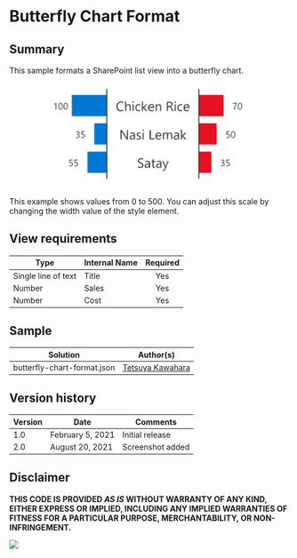 # Butterfly Chart Format

## Summary
This sample formats a SharePoint list view into a butterfly chart.

![screenshot of the sample](./assets/screenshot.png)

This example shows values from 0 to 500. You can adjust this scale by changing the width value of the style element.

## View requirements

|Type                |Internal Name|Required|
|--------------------|-------------|:------:|
|Single line of text |Title        |Yes     |
|Number              |Sales        |Yes     |
|Number              |Cost         |Yes     |

## Sample

Solution                    |Author(s)
----------------------------|---------------------------
butterfly-chart-format.json |[Tetsuya Kawahara](https://twitter.com/techan_k)

## Version history

Version |Date              |Comments
--------|------------------|--------
1.0     |February 5, 2021  |Initial release
2.0     |August 20, 2021  |Screenshot added

## Disclaimer
**THIS CODE IS PROVIDED *AS IS* WITHOUT WARRANTY OF ANY KIND, EITHER EXPRESS OR IMPLIED, INCLUDING ANY IMPLIED WARRANTIES OF FITNESS FOR A PARTICULAR PURPOSE, MERCHANTABILITY, OR NON-INFRINGEMENT.**

<img src="https://pnptelemetry.azurewebsites.net/sp-dev-list-formatting/view-samples/butterfly-chart-format" />